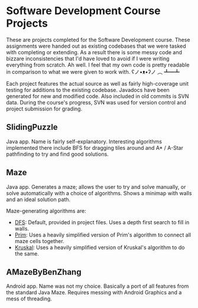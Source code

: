 # Software Development Course Projects
These are projects completed for the Software Development course. These assignments were handed out as existing codebases that we were tasked with completing or extending. 
As a result there is some messy code and bizzare inconsistencies that I'd have loved to avoid if I were writing everything from scratch. Ah well. I feel that my own code is pretty readable in comparison to what we were given to work with. ʕノ•ᴥ•ʔノ ︵ ┻━┻

Each project features the actual source as well as fairly high-coverage unit testing for additions to the existing codebase. 
Javadocs have been generated for new and modified code.
Also included in old commits is SVN data. During the course's progress, SVN was used for version control and project submission for grading.

## SlidingPuzzle
Java app. Name is fairly self-explanatory. Interesting algorithms implemented there include BFS for dragging tiles around and A* / A-Star pathfinding to try and find good solutions.

## Maze
Java app. Generates a maze; allows the user to try and solve manually, or solve automatically with a choice of algorithms. Shows a minimap with walls and an ideal solution path.

Maze-generating algorithms are:
- [DFS](https://en.wikipedia.org/wiki/Depth-first_search): Default, provided in project files. Uses a depth first search to fill in walls.
- [Prim](https://en.wikipedia.org/wiki/Prim%27s_algorithm): Uses a heavily simplified version of Prim's algorithm to connect all maze cells together.
- [Kruskal](https://en.wikipedia.org/wiki/Kruskal%27s_algorithm): Uses a heavily simplified version of Kruskal's algorithm to do the same.

## AMazeByBenZhang
Android app. Name was not my choice. Basically a port of all features from the standard Java Maze. Requires messing with Android Graphics and a mess of threading.
